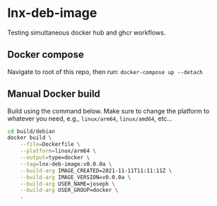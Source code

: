 # lnx-deb-image

<!-- 
#> git tag -a v1.0.0 -m "GitHub Actions Initial Workflow"
#> git push origin v1.0.0

#> git tag -d v1.0.0
#> git push --delete origin v1.0.0
-->

Testing simultaneous docker hub and ghcr workflows.

## Docker compose 

Navigate to root of this repo, then run: `docker-compose up --detach`


## Manual Docker build

Build using the command below. Make sure to change the platform to whatever you need, e.g., `linux/arm64`, `linux/amd64`, etc...

```bash
cd build/debian
docker build \
    --file=Dockerfile \
    --platform=linux/arm64 \
    --output=type=docker \
    --tag=lnx-deb-image:v0.0.0a \
    --build-arg IMAGE_CREATED=2021-11-11T11:11:11Z \
    --build-arg IMAGE_VERSION=v0.0.0a \
    --build-arg USER_NAME=joseph \
    --build-arg USER_GROUP=docker \
    .
```
